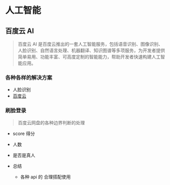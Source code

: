 # 人工智能

## 百度云 AI

> 百度云 AI 是百度云推出的一套人工智能服务，包括语音识别、图像识别、人脸识别、自然语言处理、机器翻译、知识图谱等多项服务，为开发者提供简单易用、功能丰富、可高度定制的智能能力，帮助开发者快速构建人工智能应用。

### 各种各样的解决方案

- 人脸识别
- [百度云](https://console.bce.baidu.com/ai/?_=1686810200374#/ai/face/overview/index)

### 刷脸登录

> 百度云网盘的各种边界判断的处理

- score 得分
- 人数
- 是否是真人

- 总结
  - 各种 api 的 合理搭配使用
